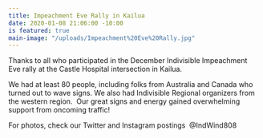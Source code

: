 ```yaml
---
title: Impeachment Eve Rally in Kailua
date: 2020-01-08 21:06:00 -10:00
is featured: true
main-image: "/uploads/Impeachment%20Eve%20Rally.jpg"
---
```


Thanks to all who participated in the December Indivisible Impeachment Eve rally at the Castle Hospital
intersection in Kailua.

We had at least 80 people, including folks from Australia and Canada who turned out to wave signs. We also had Indivisible Regional organizers from the western region.  Our great signs and energy gained overwhelming support from oncoming traffic!

For photos, check our Twitter and Instagram postings  @IndWind808